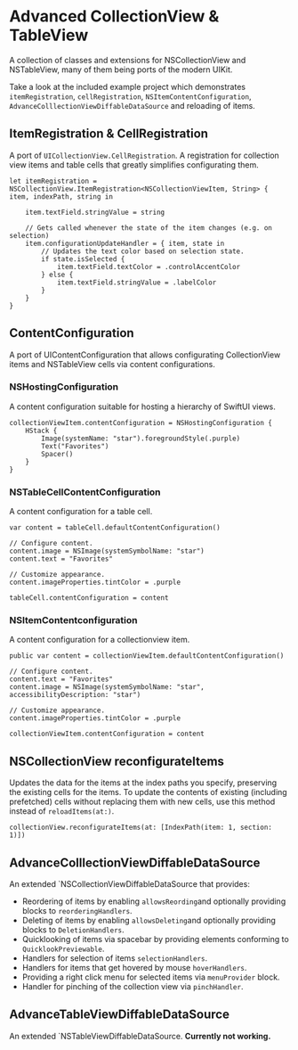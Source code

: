 # Advanced CollectionView & TableView

A collection of classes and extensions for NSCollectionView and NSTableView, many of them being ports of the modern UIKit.

Take a look at the included example project which demonstrates `itemRegistration`, `cellRegistration`, `NSItemContentConfiguration`, `AdvanceColllectionViewDiffableDataSource` and reloading of items.

## ItemRegistration & CellRegistration
A port of `UICollectionView.CellRegistration`. A registration for collection view items and table cells that greatly simplifies  configurating them.     
```
let itemRegistration = NSCollectionView.ItemRegistration<NSCollectionViewItem, String> { item, indexPath, string in

    item.textField.stringValue = string
    
    // Gets called whenever the state of the item changes (e.g. on selection)
    item.configurationUpdateHandler = { item, state in
        // Updates the text color based on selection state.
        if state.isSelected {
            item.textField.textColor = .controlAccentColor
        } else {
            item.textField.stringValue = .labelColor
        }
    }
}
```

## ContentConfiguration
A port of UIContentConfiguration that allows configurating CollectionView items and NSTableView cells via content configurations.

### NSHostingConfiguration
A content configuration suitable for hosting a hierarchy of SwiftUI views.
```
collectionViewItem.contentConfiguration = NSHostingConfiguration {
    HStack {
        Image(systemName: "star").foregroundStyle(.purple)
        Text("Favorites")
        Spacer()
    }
}
```
### NSTableCellContentConfiguration
A content configuration for a table cell.
 ```
 var content = tableCell.defaultContentConfiguration()

 // Configure content.
 content.image = NSImage(systemSymbolName: "star")
 content.text = "Favorites"

 // Customize appearance.
 content.imageProperties.tintColor = .purple

 tableCell.contentConfiguration = content
 ```
 
 ### NSItemContentconfiguration
A content configuration for a collectionview item.
 ```
 public var content = collectionViewItem.defaultContentConfiguration()

 // Configure content.
 content.text = "Favorites"
 content.image = NSImage(systemSymbolName: "star", accessibilityDescription: "star")

 // Customize appearance.
 content.imageProperties.tintColor = .purple

 collectionViewItem.contentConfiguration = content
 ```

## NSCollectionView reconfigurateItems
Updates the data for the items at the index paths you specify, preserving the existing cells for the items.
To update the contents of existing (including prefetched) cells without replacing them with new cells, use this method instead of `reloadItems(at:)`.
```
collectionView.reconfigurateItems(at: [IndexPath(item: 1, section: 1)])
```

## AdvanceColllectionViewDiffableDataSource
An extended `NSCollectionViewDiffableDataSource that provides:

 - Reordering of items by enabling `allowsReording`and optionally providing blocks to `reorderingHandlers`.
 - Deleting of items by enabling `allowsDeleting`and optionally providing blocks to `DeletionHandlers`.
 - Quicklooking of items via spacebar by providing elements conforming to `QuicklookPreviewable`.
 - Handlers for selection of items `selectionHandlers`.
 - Handlers for items that get hovered by mouse `hoverHandlers`.
 - Providing a right click menu for selected items via `menuProvider` block.
 - Handler for pinching of the collection view via `pinchHandler`.

## AdvanceTableViewDiffableDataSource
An extended `NSTableViewDiffableDataSource. **Currently not working.**
